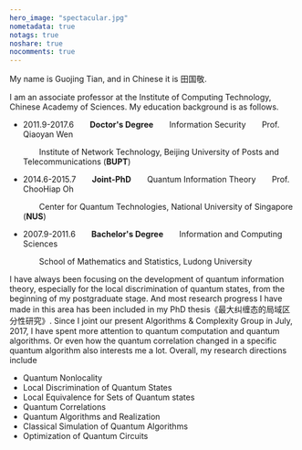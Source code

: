 ```yaml
---
hero_image: "spectacular.jpg"
nometadata: true
notags: true
noshare: true
nocomments: true
---
```

My name is Guojing Tian, and in Chinese it is 田国敬. 

I am an associate professor at the Institute of Computing Technology, Chinese Academy of Sciences. My education background is as follows.

- 2011.9-2017.6&emsp;&emsp;**Doctor's Degree**&emsp;&emsp;Information Security&emsp;&emsp;Prof. Qiaoyan Wen

  &emsp;&emsp;Institute of Network Technology, Beijing University of Posts and Telecommunications (**BUPT**)

- 2014.6-2015.7&emsp;&emsp;**Joint-PhD**&emsp;&emsp;Quantum Information Theory&emsp;&emsp;Prof. ChooHiap Oh

  &emsp;&emsp;Center for Quantum Technologies, National University of Singapore (**NUS**)

- 2007.9-2011.6&emsp;&emsp;**Bachelor's Degree**&emsp;&emsp;Information and Computing Sciences

  &emsp;&emsp;School of Mathematics and Statistics, Ludong University

I have always been focusing on the development of  quantum information theory, especially for the local discrimination of quantum states, from the beginning of my postgraduate stage. And most research progress I have made in this area has been included in my PhD thesis《最大纠缠态的局域区分性研究》. Since I joint our present Algorithms & Complexity Group in July, 2017, I have spent more attention to quantum computation and quantum algorithms. Or even how the quantum correlation changed in a specific quantum algorithm also interests me a lot. Overall, my research directions include

- Quantum Nonlocality
- Local Discrimination of Quantum States
- Local Equivalence for Sets of Quantum states 
- Quantum Correlations
- Quantum Algorithms and Realization
- Classical Simulation of Quantum Algorithms
- Optimization of Quantum Circuits
